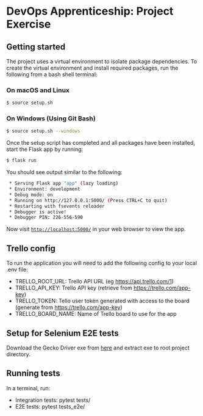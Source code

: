 # DevOps Apprenticeship: Project Exercise

## Getting started

The project uses a virtual environment to isolate package dependencies. To create the virtual environment and install required packages, run the following from a bash shell terminal:

### On macOS and Linux
```bash
$ source setup.sh
```
### On Windows (Using Git Bash)
```bash
$ source setup.sh --windows
```

Once the setup script has completed and all packages have been installed, start the Flask app by running:
```bash
$ flask run
```

You should see output similar to the following:
```bash
 * Serving Flask app "app" (lazy loading)
 * Environment: development
 * Debug mode: on
 * Running on http://127.0.0.1:5000/ (Press CTRL+C to quit)
 * Restarting with fsevents reloader
 * Debugger is active!
 * Debugger PIN: 226-556-590
```
Now visit [`http://localhost:5000/`](http://localhost:5000/) in your web browser to view the app.

## Trello config
To run the application you will need to add the following config to your local .env file:
* TRELLO_ROOT_URL: Trello API URL (eg https://api.trello.com/1)
* TRELLO_API_KEY: Trello API key (retrieve from https://trello.com/app-key)
* TRELLO_TOKEN: Tello user token generated with access to the board  (generate from https://trello.com/app-key)
* TRELLO_BOARD_NAME: Name of Trello board to use for the app

## Setup for Selenium E2E tests
Download the Gecko Driver exe from [here](https://github.com/mozilla/geckodriver/releases/latest) and extract exe to root project directory. 

## Running tests
In a terminal, run:
* Integration tests: pytest tests/
* E2E tests: pytest tests_e2e/